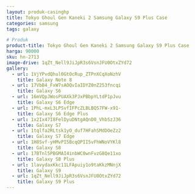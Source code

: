 ```yaml
---
layout: produk-casinghp
title: Tokyo Ghoul Gen Kaneki 2 Samsung Galaxy S9 Plus Case
categories: samsung
tags: galaxy

# Produk
product-title: Tokyo Ghoul Gen Kaneki 2 Samsung Galaxy S9 Plus Case
harga: 90000
sku: hn-2713
image-drive: 1qZt_Nell9JiJpR3s6VsnJFU0OtxZYd72
gallery:
  - url: 1VjYPvdQhul0GtOcRup_ZTPnXCqXoNzhV
    title: Galaxy Note 8
  - url: 17VbB4_FxW7sAOQvIaIDYZ0nZ253fncqi
    title: Galaxy S6
  - url: 16mVQpJWosPUAXk3PJxPBbpYLtdP1pJvu
    title: Galaxy S6 Edge
  - url: 1PhL-mxL3LPSvfIFPcZLBLBQS7FW-x91-
    title: Galaxy S6 Edge Plus
  - url: 1x2Ix47I8FelDyuDNtgAQnD0_VhbSzJ36
    title: Galaxy S7
  - url: 1tqlfa2RLtsk1yO_duf7HFahSMdDOeZz2
    title: Galaxy S7 Edge
  - url: 1H8Svf-yHMvPI5BcqQPII5vFhWNoVYKl8
    title: Galaxy S8
  - url: 17BTnl5PBGMAI4inbWC0wnFvzG8Qe11xo
    title: Galaxy S8 Plus
  - url: 1lavydaxKkc11LFApuiy1o9taKkzMNnjX
    title: Galaxy S9
  - url: 1qZt_Nell9JiJpR3s6VsnJFU0OtxZYd72
    title: Galaxy S9 Plus
---
```

